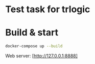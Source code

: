 # Test task for trlogic

# Build & start
```bash
docker-compose up --build
``` 

Web server: [http://127.0.0.1:8888]
